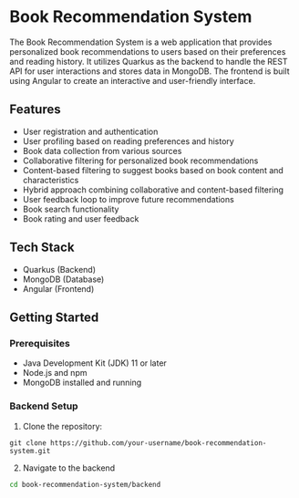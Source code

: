 # Book Recommendation System

The Book Recommendation System is a web application that provides personalized book recommendations to users based on their preferences and reading history. It utilizes Quarkus as the backend to handle the REST API for user interactions and stores data in MongoDB. The frontend is built using Angular to create an interactive and user-friendly interface.

## Features

- User registration and authentication
- User profiling based on reading preferences and history
- Book data collection from various sources
- Collaborative filtering for personalized book recommendations
- Content-based filtering to suggest books based on book content and characteristics
- Hybrid approach combining collaborative and content-based filtering
- User feedback loop to improve future recommendations
- Book search functionality
- Book rating and user feedback

## Tech Stack

- Quarkus (Backend)
- MongoDB (Database)
- Angular (Frontend)

## Getting Started

### Prerequisites

- Java Development Kit (JDK) 11 or later
- Node.js and npm
- MongoDB installed and running

### Backend Setup

1. Clone the repository:

```shell script
git clone https://github.com/your-username/book-recommendation-system.git
```

2. Navigate to the backend
```bash
cd book-recommendation-system/backend
```


